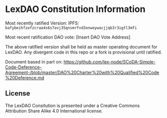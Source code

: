 # LexDAO Constitution Information

Most recently ratified Version: IPFS: `bafybeihfzofzcraa4s6s7avj35qnsmrfvd3onweywacjjqb3r3igtl3mfi`

Most recent ratification DAO vote: [Insert DAO Vote Address]

The above ratified version shall be held as master operating document for LexDAO. Any divergent code in this repo or a fork is provisional until ratified.


Document based in part on: https://github.com/lex-node/SCoDA-Simple-Code-Deference-Agreement-/blob/master/DAO%20Charter%20with%20Qualified%20Code%20Deference.md



## License

The LexDAO Consitution is presented under a Creative Commons Attribution Share Alike 4.0 International license.